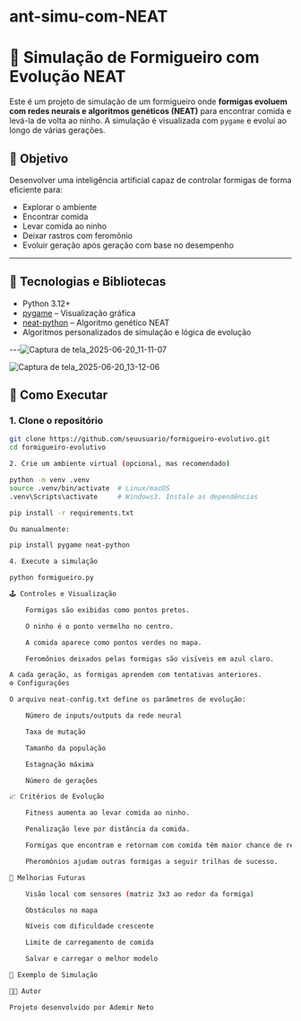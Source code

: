 # ant-simu-com-NEAT
# 🐜 Simulação de Formigueiro com Evolução NEAT

Este é um projeto de simulação de um formigueiro onde **formigas evoluem com redes neurais e algoritmos genéticos (NEAT)** para encontrar comida e levá-la de volta ao ninho. A simulação é visualizada com `pygame` e evolui ao longo de várias gerações.

## 🎯 Objetivo

Desenvolver uma inteligência artificial capaz de controlar formigas de forma eficiente para:
- Explorar o ambiente
- Encontrar comida
- Levar comida ao ninho
- Deixar rastros com feromônio
- Evoluir geração após geração com base no desempenho

---

## 🧠 Tecnologias e Bibliotecas

- Python 3.12+
- [pygame](https://www.pygame.org/) – Visualização gráfica
- [neat-python](https://github.com/CodeReclaimers/neat-python) – Algoritmo genético NEAT
- Algoritmos personalizados de simulação e lógica de evolução

---![Captura de tela_2025-06-20_11-11-07](https://github.com/user-attachments/assets/15b7c377-6f3a-476e-9925-ed27196b1ebd)

![Captura de tela_2025-06-20_13-12-06](https://github.com/user-attachments/assets/85fbeb0c-5d02-464d-b073-811f294ffee7)

## 🧪 Como Executar

### 1. Clone o repositório

```bash
git clone https://github.com/seuusuario/formigueiro-evolutivo.git
cd formigueiro-evolutivo

2. Crie um ambiente virtual (opcional, mas recomendado)

python -m venv .venv
source .venv/bin/activate  # Linux/macOS
.venv\Scripts\activate     # Windows3. Instale as dependências

pip install -r requirements.txt

Ou manualmente:

pip install pygame neat-python

4. Execute a simulação

python formigueiro.py

🕹️ Controles e Visualização

    Formigas são exibidas como pontos pretos.

    O ninho é o ponto vermelho no centro.

    A comida aparece como pontos verdes no mapa.

    Feromônios deixados pelas formigas são visíveis em azul claro.

A cada geração, as formigas aprendem com tentativas anteriores.
⚙️ Configurações

O arquivo neat-config.txt define os parâmetros de evolução:

    Número de inputs/outputs da rede neural

    Taxa de mutação

    Tamanho da população

    Estagnação máxima

    Número de gerações

📈 Critérios de Evolução

    Fitness aumenta ao levar comida ao ninho.

    Penalização leve por distância da comida.

    Formigas que encontram e retornam com comida têm maior chance de reprodução (clonagem).

    Pheromônios ajudam outras formigas a seguir trilhas de sucesso.

📌 Melhorias Futuras

    Visão local com sensores (matriz 3x3 ao redor da formiga)

    Obstáculos no mapa

    Níveis com dificuldade crescente

    Limite de carregamento de comida

    Salvar e carregar o melhor modelo

📸 Exemplo de Simulação

🧑‍💻 Autor

Projeto desenvolvido por Ademir Neto
